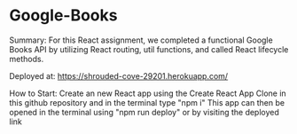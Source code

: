 # Google-Books

Summary:
For this React assignment, we completed a functional Google Books API by utilizing React routing, util functions, and called React lifecycle methods.

Deployed at:
https://shrouded-cove-29201.herokuapp.com/

How to Start:
Create an new React app using the Create React App
Clone in this github repository and in the terminal type "npm i"
This app can then be opened in the terminal using "npm run deploy" or by visiting the deployed link
